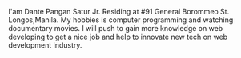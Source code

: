 I'am Dante Pangan Satur Jr. Residing at #91 General Borommeo St. Longos,Manila. My hobbies is computer programming and watching documentary movies. I will push to gain more knowledge on web developing to get a nice job and help to innovate new tech on web development industry.